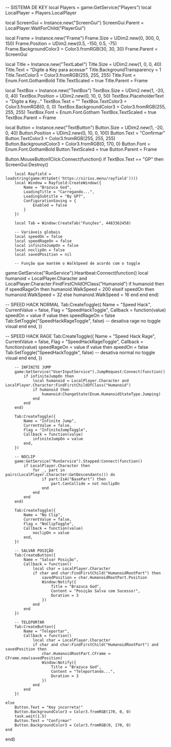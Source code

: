-- SISTEMA DE KEY
local Players = game:GetService("Players")
local LocalPlayer = Players.LocalPlayer

local ScreenGui = Instance.new("ScreenGui")
ScreenGui.Parent = LocalPlayer:WaitForChild("PlayerGui")

local Frame = Instance.new("Frame")
Frame.Size = UDim2.new(0, 300, 0, 150)
Frame.Position = UDim2.new(0.5, -150, 0.5, -75)
Frame.BackgroundColor3 = Color3.fromRGB(30, 30, 30)
Frame.Parent = ScreenGui

local Title = Instance.new("TextLabel")
Title.Size = UDim2.new(1, 0, 0, 40)
Title.Text = "Digite a Key para acessar"
Title.BackgroundTransparency = 1
Title.TextColor3 = Color3.fromRGB(255, 255, 255)
Title.Font = Enum.Font.GothamBold
Title.TextScaled = true
Title.Parent = Frame

local TextBox = Instance.new("TextBox")
TextBox.Size = UDim2.new(1, -20, 0, 40)
TextBox.Position = UDim2.new(0, 10, 0, 50)
TextBox.PlaceholderText = "Digite a Key..."
TextBox.Text = ""
TextBox.TextColor3 = Color3.fromRGB(0, 0, 0)
TextBox.BackgroundColor3 = Color3.fromRGB(255, 255, 255)
TextBox.Font = Enum.Font.Gotham
TextBox.TextScaled = true
TextBox.Parent = Frame

local Button = Instance.new("TextButton")
Button.Size = UDim2.new(1, -20, 0, 40)
Button.Position = UDim2.new(0, 10, 0, 100)
Button.Text = "Confirmar"
Button.TextColor3 = Color3.fromRGB(255, 255, 255)
Button.BackgroundColor3 = Color3.fromRGB(0, 170, 0)
Button.Font = Enum.Font.GothamBold
Button.TextScaled = true
Button.Parent = Frame

Button.MouseButton1Click:Connect(function()
    if TextBox.Text == "GP" then
        ScreenGui:Destroy()

        local Rayfield = loadstring(game:HttpGet('https://sirius.menu/rayfield'))()
        local Window = Rayfield:CreateWindow({
            Name = "Brazuca God",
            LoadingTitle = "Carregando...",
            LoadingSubtitle = "By GP7",
            ConfigurationSaving = {
                Enabled = false
            }
        })

        local Tab = Window:CreateTab("Funções", 4483362458)

        -- Variáveis globais
        local speedOn = false
        local speedRageOn = false
        local infiniteJumpOn = false
        local noclipOn = false
        local savedPosition = nil

        -- Função que mantém o WalkSpeed de acordo com o toggle
game:GetService("RunService").Heartbeat:Connect(function()
    local humanoid = LocalPlayer.Character and LocalPlayer.Character:FindFirstChildOfClass("Humanoid")
    if humanoid then
        if speedRageOn then
            humanoid.WalkSpeed = 200
        elseif speedOn then
            humanoid.WalkSpeed = 32
        else
            humanoid.WalkSpeed = 16
        end
    end
end)

-- SPEED HACK NORMAL
Tab:CreateToggle({
    Name = "Speed Hack",
    CurrentValue = false,
    Flag = "SpeedHackToggle",
    Callback = function(value)
        speedOn = value
        if value then
            speedRageOn = false
            Tab:SetToggle("SpeedHackRageToggle", false) -- desativa rage no toggle visual
        end
    end,
})

-- SPEED HACK RAGE
Tab:CreateToggle({
    Name = "Speed Hack Rage",
    CurrentValue = false,
    Flag = "SpeedHackRageToggle",
    Callback = function(value)
        speedRageOn = value
        if value then
            speedOn = false
            Tab:SetToggle("SpeedHackToggle", false) -- desativa normal no toggle visual
        end
    end,
})

        -- INFINITE JUMP
        game:GetService("UserInputService").JumpRequest:Connect(function()
            if infiniteJumpOn then
                local humanoid = LocalPlayer.Character and LocalPlayer.Character:FindFirstChildOfClass("Humanoid")
                if humanoid then
                    humanoid:ChangeState(Enum.HumanoidStateType.Jumping)
                end
            end
        end)

        Tab:CreateToggle({
            Name = "Infinite Jump",
            CurrentValue = false,
            Flag = "InfiniteJumpToggle",
            Callback = function(value)
                infiniteJumpOn = value
            end,
        })

        -- NOCLIP
        game:GetService("RunService").Stepped:Connect(function()
            if LocalPlayer.Character then
                for _, part in pairs(LocalPlayer.Character:GetDescendants()) do
                    if part:IsA("BasePart") then
                        part.CanCollide = not noclipOn
                    end
                end
            end
        end)

        Tab:CreateToggle({
            Name = "No Clip",
            CurrentValue = false,
            Flag = "NoClipToggle",
            Callback = function(value)
                noclipOn = value
            end,
        })

        -- SALVAR POSIÇÃO
        Tab:CreateButton({
            Name = "Salvar Posição",
            Callback = function()
                local char = LocalPlayer.Character
                if char and char:FindFirstChild("HumanoidRootPart") then
                    savedPosition = char.HumanoidRootPart.Position
                    Window:Notify({
                        Title = "Brazuca God",
                        Content = "Posição Salva com Sucesso!",
                        Duration = 3
                    })
                end
            end
        })

        -- TELEPORTAR
        Tab:CreateButton({
            Name = "Teleportar",
            Callback = function()
                local char = LocalPlayer.Character
                if char and char:FindFirstChild("HumanoidRootPart") and savedPosition then
                    char.HumanoidRootPart.CFrame = CFrame.new(savedPosition)
                    Window:Notify({
                        Title = "Brazuca God",
                        Content = "Teleportando...",
                        Duration = 3
                    })
                end
            end
        })

    else
        Button.Text = "Key incorreta!"
        Button.BackgroundColor3 = Color3.fromRGB(170, 0, 0)
        task.wait(1.5)
        Button.Text = "Confirmar"
        Button.BackgroundColor3 = Color3.fromRGB(0, 170, 0)
    end
end)
